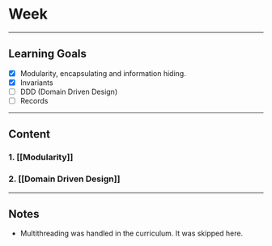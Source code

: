 # Week
---
## Learning Goals
- [x] Modularity, encapsulating and information hiding.
- [x] Invariants
- [ ] DDD (Domain Driven Design)
- [ ] Records
---
## Content
### 1. [[Modularity]]
### 2. [[Domain Driven Design]]
---
## Notes
- Multithreading was handled in the curriculum. It was skipped here.